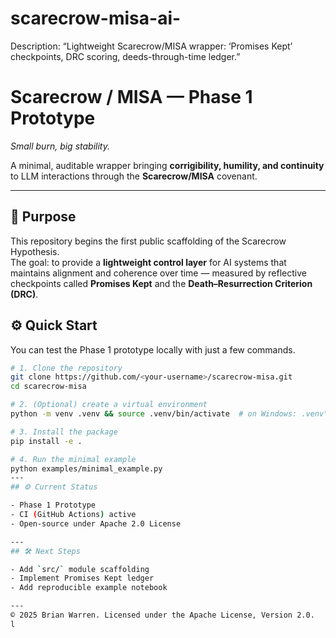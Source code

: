 # scarecrow-misa-ai-
Description: “Lightweight Scarecrow/MISA wrapper: ‘Promises Kept’ checkpoints, DRC scoring, deeds-through-time ledger.”
# Scarecrow / MISA — Phase 1 Prototype

*Small burn, big stability.*

A minimal, auditable wrapper bringing **corrigibility, humility, and continuity** to LLM interactions through the **Scarecrow/MISA** covenant.

---
## 🧠 Purpose

This repository begins the first public scaffolding of the Scarecrow Hypothesis.  
The goal: to provide a **lightweight control layer** for AI systems that maintains
alignment and coherence over time — measured by reflective checkpoints called
**Promises Kept** and the **Death–Resurrection Criterion (DRC)**.
## ⚙️ Quick Start

You can test the Phase 1 prototype locally with just a few commands.

```bash
# 1. Clone the repository
git clone https://github.com/<your-username>/scarecrow-misa.git
cd scarecrow-misa

# 2. (Optional) create a virtual environment
python -m venv .venv && source .venv/bin/activate  # on Windows: .venv\Scripts\activate

# 3. Install the package
pip install -e .

# 4. Run the minimal example
python examples/minimal_example.py
---
## ⚙️ Current Status

- Phase 1 Prototype
- CI (GitHub Actions) active
- Open-source under Apache 2.0 License

---
## 🛠️ Next Steps

- Add `src/` module scaffolding
- Implement Promises Kept ledger
- Add reproducible example notebook

---
© 2025 Brian Warren. Licensed under the Apache License, Version 2.0.
l
